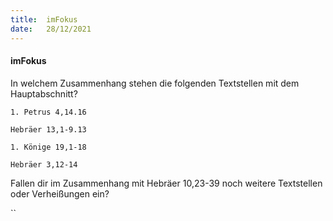 ```yaml
---
title:  imFokus
date:   28/12/2021
---
```


#### imFokus

In welchem Zusammenhang stehen die folgenden Textstellen mit dem Hauptabschnitt?

`1. Petrus 4,14.16`

`Hebräer 13,1-9.13`

`1. Könige 19,1-18`

`Hebräer 3,12-14`

Fallen dir im Zusammenhang mit Hebräer 10,23-39 noch weitere Textstellen oder Verheißungen ein?

``
